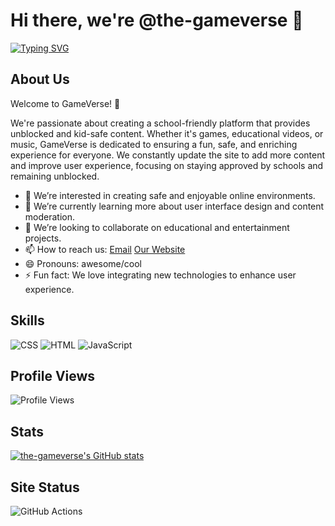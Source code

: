 # Hi there, we're @the-gameverse 👋

[![Typing SVG](https://readme-typing-svg.demolab.com?font=Space+Grotesk&pause=1000&color=DB1102&width=435&lines=Looking+awesome!+%E2%9C%A8;We+use+HTML%2C+CSS%2C+and+JavaScript.+%F0%9F%A7%91%E2%80%8D%F0%9F%92%BB;Follow+us!+%F0%9F%91%A4;Star+the+main+repo!+⭐;Check+out+our+website!+%F0%9F%8C%90;gameverse.global.ssl.fastly.net)](https://git.io/typing-svg)
## About Us
Welcome to GameVerse! 🌟

We're passionate about creating a school-friendly platform that provides unblocked and kid-safe content. Whether it's games, educational videos, or music, GameVerse is dedicated to ensuring a fun, safe, and enriching experience for everyone. We constantly update the site to add more content and improve user experience, focusing on staying approved by schools and remaining unblocked.

- 👀 We’re interested in creating safe and enjoyable online environments.
- 🌱 We’re currently learning more about user interface design and content moderation.
- 💞️ We’re looking to collaborate on educational and entertainment projects.
- 📫 How to reach us: [Email](mailto:gameverse.site@gmail.com) [Our Website](https://gameverse.global.ssl.fastly.net)
- 😄 Pronouns: awesome/cool
- ⚡ Fun fact: We love integrating new technologies to enhance user experience.

## Skills
![CSS](https://img.shields.io/badge/-CSS-1572B6?style=flat-square&logo=CSS3&logoColor=white)
![HTML](https://img.shields.io/badge/-HTML-E34F26?style=flat-square&logo=HTML5&logoColor=white)
![JavaScript](https://img.shields.io/badge/-JavaScript-F7DF1E?style=flat-square&logo=JavaScript&logoColor=black)

## Profile Views
![Profile Views](https://komarev.com/ghpvc/?username=the-gameverse&style=flat-square)

## Stats
[![the-gameverse's GitHub stats](https://github-readme-stats.vercel.app/api?username=the-gameverse&hide=prs,issues,contribs&show_icons=true&theme=dark)](https://github.com/anuraghazra/github-readme-stats)

## Site Status 
![GitHub Actions](https://github.com/the-gameverse/the-gameverse.github.io/actions/workflows/main.yml/badge.svg)

<!---
the-gameverse/the-gameverse is a ✨ special ✨ repository because its `README.md` (this file) appears on your GitHub profile.
You can click the Preview link to take a look at your changes.
--->
